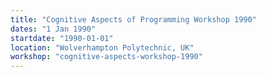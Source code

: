 ```yaml
---
title: "Cognitive Aspects of Programming Workshop 1990"
dates: "1 Jan 1990"
startdate: "1990-01-01"
location: "Wolverhampton Polytechnic, UK"
workshop: "cognitive-aspects-workshop-1990"
---
```

